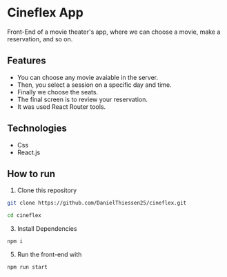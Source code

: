 # Cineflex App
Front-End of a movie theater's app, where we can choose a movie, make a reservation, and so on.

## Features

- You can choose any movie avaiable in the server.
- Then, you select a session on a specific day and time.
- Finally we choose the seats.
- The final screen is to review your reservation.
- It was used React Router tools.

## Technologies

- Css
- React.js

## How to run

1. Clone this repository
```bash
git clone https://github.com/DanielThiessen25/cineflex.git

cd cineflex
```
3. Install Dependencies
```bash
npm i
```
5. Run the front-end with
```bash
npm run start
```
